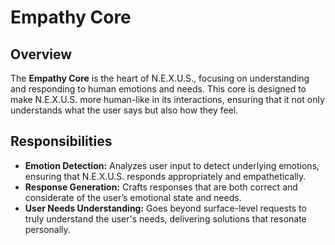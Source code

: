 # Empathy Core

## Overview

The **Empathy Core** is the heart of N.E.X.U.S., focusing on understanding and responding to human emotions and needs. This core is designed to make N.E.X.U.S. more human-like in its interactions, ensuring that it not only understands what the user says but also how they feel.

## Responsibilities

- **Emotion Detection:** Analyzes user input to detect underlying emotions, ensuring that N.E.X.U.S. responds appropriately and empathetically.
- **Response Generation:** Crafts responses that are both correct and considerate of the user’s emotional state and needs.
- **User Needs Understanding:** Goes beyond surface-level requests to truly understand the user's needs, delivering solutions that resonate personally.
